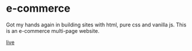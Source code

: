 # e-commerce
Got my hands again in building sites with html, pure css and vanilla js.
This is an e-commerce multi-page website.

[live](https://pure-ecommerce-minku.netlify.app)
